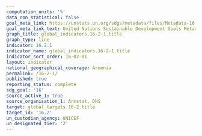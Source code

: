 ```yaml
---
computation_units: '%'
data_non_statistical: false
goal_meta_link: https://unstats.un.org/sdgs/metadata/files/Metadata-16-02-01.pdf
goal_meta_link_text: United Nations Sustainable Development Goals Metadata (pdf 1361kB)
graph_title: global_indicators.16-2-1.title
graph_type: line
indicator: 16.2.1
indicator_name: global_indicators.16-2-1.title
indicator_sort_order: 16-02-01
layout: indicator
national_geographical_coverage: Armenia
permalink: /16-2-1/
published: true
reporting_status: complete
sdg_goal: '16'
source_active_1: true
source_organisation_1: Armstat, DHS
target: global_targets.16-2.title
target_id: '16.2'
un_custodian_agency: UNICEF
un_designated_tier: '2'
---
```

